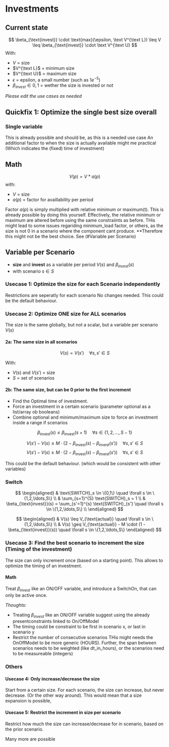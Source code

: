 # Investments

## Current state
$$
\beta_{\text{invest}} \cdot \text{max}(\epsilon, \text V^{\text L}) \leq V \leq  \beta_{\text{invest}} \cdot \text V^{\text U}
$$
With:
- $V$ = size
- $V^{\text L}$ = minimum size
- $V^{\text U}$ = maximum size
- $\epsilon$ = epsilon, a small number (such as $1e^{-5}$)
- $\beta_{invest} \in {0,1}$ = wether the size is invested or not

_Please edit the use cases as needed_
## Quickfix 1: Optimize the single best size overall
### Single variable
This is already possible and should be, as this is a needed use case
An additional factor to when the size is actually available might me practical (Which indicates the (fixed) time of investment)
## Math
$$
V(p) = V * a(p)
$$
with:
- $V$ = size
- $a(p)$ = factor for availlability per period

Factor $a(p)$ is simply multiplied with relative minimum or maximum(t). This is already possible by doing this yourself.
Effectively, the relative minimum or maximum are altered before using the same constraiints as before.
THis might lead to some issues regariding minimum_load factor, or others, as the size is not 0 in a scenario where the component cant produce.
**Therefore this might not be the best choice. See (#Variable per Scenario)

## Variable per Scenario
- **size** and **invest** as a variable per period $V(s)$ and $\beta_{invest}(s)$
- with scenario $s \in S$

### Usecase 1: Optimize the size for each Scenario independently
Restrictions are seperatly for each scenario
No changes needed. This could be the default behaviour.

### Usecase 2: Optimize ONE size for ALL scenarios
The size is the same globally, but not a scalar, but a variable per scenario $V(s)$
#### 2a: The same size in all scenarios
$$
V(s) = V(s') \quad \forall s,s' \in S
$$

With:
- $V(s)$ and $V(s')$ = size
- $S$ = set of scenarios

#### 2b: The same size, but can be 0 prior to the first increment
- Find the Optimal time of investment.
- Force an investment in a certain scenario (parameter optional as a list/array ob booleans)
- Combine optional and minimum/maximum size to force an investment inside a range if scenarios

$$
\beta_{\text{invest}}(s) \leq \beta_{\text{invest}}(s+1) \quad \forall s \in \{1,2,\ldots,S-1\}
$$

$$
V(s') - V(s) \leq M \cdot (2 - \beta_{\text{invest}}(s) - \beta_{\text{invest}}(s')) \quad \forall s, s' \in S
$$
$$
V(s') - V(s) \geq M \cdot (2 - \beta_{\text{invest}}(s) - \beta_{\text{invest}}(s')) \quad \forall s, s' \in S
$$

This could be the default behaviour. (which would be consistent with other variables)


### Switch

$$
\begin{aligned}
& \text{SWITCH}_s \in \{0,1\} \quad \forall s \in \{1,2,\ldots,S\} \\
& \sum_{s=1}^{S} \text{SWITCH}_s = 1 \\
& \beta_{\text{invest}}(s) = \sum_{s'=1}^{s} \text{SWITCH}_{s'} \quad \forall s \in \{1,2,\ldots,S\} \\
\end{aligned}
$$

$$
\begin{aligned}
& V(s) \leq V_{\text{actual}} \quad \forall s \in \{1,2,\ldots,S\} \\
& V(s) \geq V_{\text{actual}} - M \cdot (1 - \beta_{\text{invest}}(s)) \quad \forall s \in \{1,2,\ldots,S\}
\end{aligned}
$$




### Usecase 3: Find the best scenario to increment the size (Timing of the investment)
The size can only increment once (based on a starting point). This allows to optimize the timing of an investment.
#### Math
Treat $\beta_{invest}$ like an ON/OFF variable, and introduce a SwitchOn, that can only be active once.

*Thoughts:*
- Treating $\beta_{invest}$ like an ON/OFF variable suggest using the already presentconstraints linked to On/OffModel
- The timing could be constraint to be first in scenario x, or last in scenario y
- Restrict the number of consecutive scenarios
THis might needs the OnOffModel to be more generic (HOURS). Further, the span between scenarios needs to be weighted (like dt_in_hours), or the scenarios need to be measureable (integers)


### Others

#### Usecase 4: Only increase/decrease the size
Start from a certain size. For each scenario, the size can increase, but never decrease. (Or the other way around).
This would mean that a size expansion is possible,

#### Usecase 5: Restrict the increment in size per scenario
Restrict how much the size can increase/decrease for in scenario, based on the prior scenario.





Many more are possible
